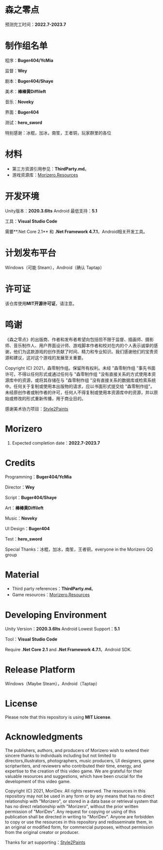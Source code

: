 # 森之零点

预测完工时间：**2022.7-2023.7**

# 制作组名单

程序：**Buger404/YcMia**

监督：**Wey**

剧本：**Buger404/Shaye**

美术：**棒棒黄Diffileft**

音乐：**Noveky**

界面：**Buger404**

测试：**hero_sword**

特别感谢：冰棍，加冰，南笙，王者铜，玩家群里的各位

# 材料

* 第三方资源引用参见：**ThirdParty.md**。
* 游戏资源库：[Morizero.Resources](https://github.com/Morizerodev/Morizero.Resources)

# 开发环境 

Unity版本：**2020.3.6lts**                   Android 最低支持：**5.1**

工具：**Visual Studio Code**

需要**.Net Core 2.1** 和 **.Net Framework 4.7.1**，Android相关开发工具。

# 计划发布平台

Windows（可能 Steam），Android（确认 Taptap）

# 许可证

该仓库使用**MIT开源许可证**，请注意。

# 鸣谢

《森之零点》的出版商、作者和发布者希望向包括但不限于监督、插画师、摄影师、音乐制作人、用户界面设计师、游戏脚本作者和校对在内的个人表示诚挚的感谢，他们为这款游戏的创作贡献了时间、精力和专业知识。我们感谢他们的宝贵资源和建议，这对这个游戏的发展至关重要。

Copyright (C) 2021，森零制作组。保留所有权利。未经 "森零制作组 "事先书面许可，不得以任何形式或通过任何与 "森零制作组 "没有直接关系的方式使用本资源库中的资源，或将其存储在与 "森零制作组 "没有直接关系的数据库或检索系统中。任何关于复制或使用本出版物的请求，应以书面形式提交给 "森零制作组"。未经原创作者或制作者的许可，任何人不得复制或使用本资源库中的资源，并以原始或修改的形式重新传播，用于商业目的。

感谢美术协力项目：[Style2Paints](https://github.com/lllyasviel/style2paints)

# Morizero

1. Expected completion date：**2022.7-2023.7**


# Credits

Programming：**Buger404/YcMia**

Director：**Wey**

Script：**Buger404/Shaye**

Art：**棒棒黄Diffileft**

Music：**Noveky**

UI Design：**Buger404**

Test：**hero_sword**

Special Thanks：冰棍，加冰，南笙，王者铜，everyone in the Morizero QQ group

# Material

* Third party references：**ThirdParty.md**。
* Game resources：[Morizero.Resources](https://github.com/Morizerodev/Morizero.Resources)

# Developing Environment 

Unity Version：**2020.3.6lts**                   Android Lowest Support：**5.1**

Tool：**Visual Studio Code**

Require **.Net Core 2.1** and **.Net Framework 4.7.1**，Android SDK.

# Release Platform

Windows（Maybe Steam），Android（Taptap）

# License

Please note that this repository is using **MIT License**.

# Acknowledgments

The publishers, authors, and producers of Morizero wish to extend their sincere thanks to individuals including but not limited to directors,illustrators, photographers, music producers, UI designers, game scriptwriters, and reviewers who contributed their time, energy, and expertise to the creation of this video game. We are grateful for their valuable resources and suggestions, which have been crucial for the development of this video game.

Copyright (C) 2021, MoriDev. All rights reserved. The resources in this repository may not be used in any form or by any means that has no direct relationship with "Morizero", or stored in a data base or retrieval system that has no direct relationship with "Morizero", without the prior written permission of "MoriDev". Any request for copying or using of this publication shall be directed in writing to "MoriDev". Anyone are forbidden to copy or use the resources in this repository and redisseminate them, in an original or modified form, for commercial purposes, without permission from the original creator or producer.

Thanks for art supporting：[Style2Paints](https://github.com/lllyasviel/style2paints)

